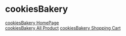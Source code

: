 # cookiesBakery
<a href="https://yuching5778.github.io/cookiesBakery/index.html">cookiesBakery HomePage</a><br/>
<a href="https://yuching5778.github.io/cookiesBakery/allProduct.html">cookiesBakery All Product</a>
<a href="https://yuching5778.github.io/cookiesBakery/shoppingCart.html">cookiesBakery Shopping Cart</a>
